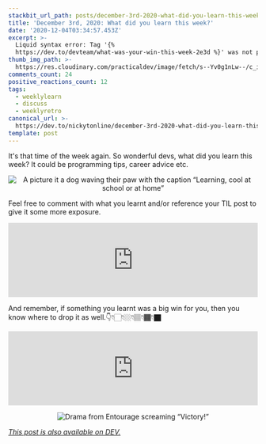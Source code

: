 ```yaml
---
stackbit_url_path: posts/december-3rd-2020-what-did-you-learn-this-week-510f
title: 'December 3rd, 2020: What did you learn this week?'
date: '2020-12-04T03:34:57.453Z'
excerpt: >-
  Liquid syntax error: Tag '{%
  https://dev.to/devteam/what-was-your-win-this-week-2e3d %}' was not prop...
thumb_img_path: >-
  https://res.cloudinary.com/practicaldev/image/fetch/s--Yv0g1nLw--/c_imagga_scale,f_auto,fl_progressive,h_420,q_auto,w_1000/https://dev-to-uploads.s3.amazonaws.com/i/6o8rwuhdgc4ysqt22yhg.png
comments_count: 24
positive_reactions_count: 12
tags:
  - weeklylearn
  - discuss
  - weeklyretro
canonical_url: >-
  https://dev.to/nickytonline/december-3rd-2020-what-did-you-learn-this-week-510f
template: post
---
```

It's that time of the week again. So wonderful devs, what did you learn this week? It could be programming tips, career advice etc.

<center>

![A picture it a dog waving their paw with the caption “Learning, cool at school or at home”](https://media.giphy.com/media/1xpm1nTQiRL96Di3Q6/giphy.gif)
</center>

Feel free to comment with what you learnt and/or reference your TIL post to give it some more exposure.


<iframe class="liquidTag" src="https://dev.to/embed/tag?args=todayilearned" style="border: 0; width: 100%;"></iframe>


And remember, if something you learnt was a big win for you, then you know where to drop it as well.👇👇🏻👇🏼👇🏽👇🏾👇🏿


<iframe class="liquidTag" src="https://dev.to/embed/https://dev.to/devteam/what-was-your-win-this-week-2e3d?args=" style="border: 0; width: 100%;"></iframe>


<center>

![Drama from Entourage screaming “Victory!”](https://media.giphy.com/media/lnlAifQdenMxW/giphy.gif)
</center>

*[This post is also available on DEV.](https://dev.to/nickytonline/december-3rd-2020-what-did-you-learn-this-week-510f)*


<script>
const parent = document.getElementsByTagName('head')[0];
const script = document.createElement('script');
script.type = 'text/javascript';
script.src = 'https://cdnjs.cloudflare.com/ajax/libs/iframe-resizer/4.1.1/iframeResizer.min.js';
script.charset = 'utf-8';
script.onload = function() {
    window.iFrameResize({}, '.liquidTag');
};
parent.appendChild(script);
</script>    

